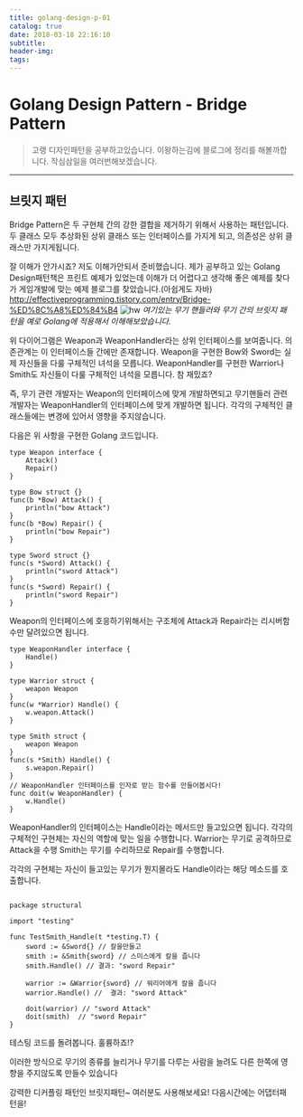 ```yaml
---
title: golang-design-p-01
catalog: true
date: 2018-03-18 22:16:10
subtitle:
header-img:
tags:
---
```


# Golang Design Pattern - Bridge Pattern
>고랭 디자인패턴을 공부하고있습니다.
이왕하는김에 블로그에 정리를 해볼까합니다.
작심삼일을 여러번해보겠습니다.

---
## 브릿지 패턴
Bridge Pattern은 두 구현체 간의 강한 결합을 제거하기 위해서 사용하는 패턴입니다.
두 클래스 모두 추상화된 상위 클래스 또는 인터페이스를 가지게 되고, 의존성은 상위 클래스만 가지게됩니다.

잘 이해가 안가시죠?
저도 이해가안되서 준비했습니다.
제가 공부하고 있는 Golang Design패턴책은 프린트 예제가 있었는데
이해가 더 어렵다고 생각해 좋은 예제를 찾다가
게임개발에 맞는 예제 블로그를 찾았습니다.(아쉽게도 자바)
http://effectiveprogramming.tistory.com/entry/Bridge-%ED%8C%A8%ED%84%B4
![hw](image1.png)
_여기있는 무기 핸들러와 무기 간의 브릿지 패턴을 예로 Golang에 적용해서 이해해보았습니다._

위 다이어그램은 Weapon과 WeaponHandler라는 상위 인터페이스를 보여줍니다.
의존관계는 이 인터페이스들 간에만 존재합니다.
Weapon을 구현한 Bow와 Sword는 실제 자신들을 다룰 구체적인 녀석을 모릅니다.
WeaponHandler를 구현한 Warrior나 Smith도 자신들이 다룰 구체적인 녀석을 모릅니다.
참 재밌죠?

즉, 무기 관련 개발자는 Weapon의 인터페이스에 맞게 개발하면되고
무기핸들러 관련 개발자는 WeaponHandler의 인터페이스에 맞게 개발하면 됩니다.
각각의 구체적인 클래스들에는 변경에 있어서 영향을 주지않습니다.

다음은 위 사항을 구현한 Golang 코드입니다.
```golang
type Weapon interface {
	Attack()
	Repair()
}

type Bow struct {}
func(b *Bow) Attack() {
	println("bow Attack")
}
func(b *Bow) Repair() {
	println("bow Repair")
}

type Sword struct {}
func(s *Sword) Attack() {
	println("sword Attack")
}
func(s *Sword) Repair() {
	println("sword Repair")
}
```
Weapon의 인터페이스에 호응하기위해서는 구조체에 Attack과 Repair라는 리시버함수만 달려있으면 됩니다.
```golang
type WeaponHandler interface {
	Handle()
}

type Warrior struct {
	weapon Weapon
}
func(w *Warrior) Handle() {
	w.weapon.Attack()
}

type Smith struct {
	weapon Weapon
}
func(s *Smith) Handle() {
	s.weapon.Repair()
}
// WeaponHandler 인터페이스를 인자로 받는 함수를 만들어봅시다!
func doit(w WeaponHandler) {
	w.Handle()
}
```
WeaponHandler의 인터페이스는 Handle이라는 메서드만 들고있으면 됩니다.
각각의 구체적인 구현체는 자신의 역할에 맞는 일을 수행합니다.
Warrior는 무기로 공격하므로 Attack을 수행
Smith는 무기를 수리하므로 Repair를 수행합니다.

각각의 구현체는 자신이 들고있는 무기가 뭔지몰라도 Handle이라는 해당 메소드를 호출합니다.

```golang

package structural

import "testing"

func TestSmith_Handle(t *testing.T) {
	sword := &Sword{} // 칼을만들고
	smith := &Smith{sword} // 스미스에게 칼을 줍니다
	smith.Handle() // 결과: "sword Repair"

	warrior := &Warrior{sword} // 워리어에게 칼을 줍니다
	warrior.Handle() //  결과: "sword Attack"

	doit(warrior) // "sword Attack"
	doit(smith)  // "sword Repair"
}
```
테스팅 코드를 돌려봅니다. 훌륭하죠!?

이러한 방식으로 무기의 종류를 늘리거나 무기를 다루는 사람을 늘려도 다른 한쪽에
영향을 주지않도록 만들수 있습니다

강력한 디커플링 패턴인 브릿지패턴~ 여러분도 사용해보세요!
다음시간에는 어댑터패턴을!
